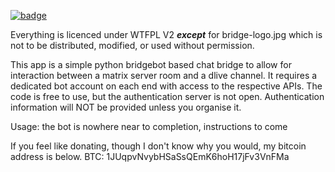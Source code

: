[![badge](http://www.wtfpl.net/wp-content/uploads/2012/12/wtfpl-badge-2.png)](http://www.wtfpl.net/) 

Everything is licenced under WTFPL V2 _**except**_ for bridge-logo.jpg which is not to be distributed, modified, or used without permission.

This app is a simple python bridgebot based chat bridge to allow for interaction between a matrix server room and a dlive channel. 
It requires a dedicated bot account on each end with access to the respective APIs.
The code is free to use, but the authentication server is not open.
Authentication information will NOT be provided unless you organise it.

Usage:
the bot is nowhere near to completion, instructions to come

If you feel like donating, though I don't know why you would, my bitcoin address is below.
BTC: 1JUqpvNvybHSaSsQEmK6hoH17jFv3VnFMa
